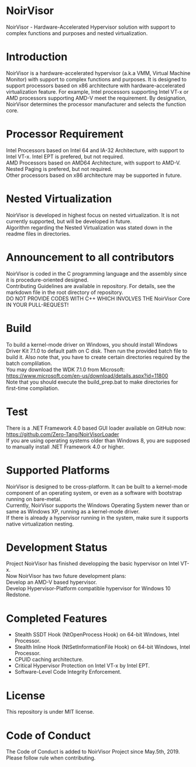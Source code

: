# NoirVisor
NoirVisor - Hardware-Accelerated Hypervisor solution with support to complex functions and purposes and nested virtualization.

# Introduction
NoirVisor is a hardware-accelerated hypervisor (a.k.a VMM, Virtual Machine Monitor) with support to complex functions and purposes. It is designed to support processors based on x86 architecture with hardware-accelerated virtualization feature. For example, Intel processors supporting Intel VT-x or AMD processors supporting AMD-V meet the requirement. By designation, NoirVisor determines the processor manufacturer and selects the function core.

# Processor Requirement
Intel Processors based on Intel 64 and IA-32 Architecture, with support to Intel VT-x. Intel EPT is prefered, but not required. <br>
AMD Processors based on AMD64 Architecture, with support to AMD-V. Nested Paging is prefered, but not required. <br>
Other processors based on x86 architecture may be supported in future.

# Nested Virtualization
NoirVisor is developed in highest focus on nested virtualization. It is not currently supported, but will be developed in future. <br>
Algorithm regarding the Nested Virtualization was stated down in the readme files in directories.

# Announcement to all contributors
NoirVisor is coded in the C programming language and the assembly since it is procedure-oriented designed. <br>
Contributing Guidelines are available in repository. For details, see the markdown file in the root directory of repository. <br>
DO NOT PROVIDE CODES WITH C++ WHICH INVOLVES THE NoirVisor Core IN YOUR PULL-REQUEST!

# Build
To build a kernel-mode driver on Windows, you should install Windows Driver Kit 7.1.0 to default path on C disk. Then run the provided batch file to build it.
Also note that, you have to create certain directories required by the batch complilation. <br>
You may download the WDK 7.1.0 from Microsoft: https://www.microsoft.com/en-us/download/details.aspx?id=11800 <br>
Note that you should execute the build_prep.bat to make directories for first-time compilation.

# Test
There is a .NET Framework 4.0 based GUI loader available on GitHub now: https://github.com/Zero-Tang/NoirVisorLoader <br>
If you are using operating systems older than Windows 8, you are supposed to manually install .NET Framework 4.0 or higher.

# Supported Platforms
NoirVisor is designed to be cross-platform. It can be built to a kernel-mode component of an operating system, or even as a software with bootstrap running on bare-metal. <br>
Currently, NoirVisor supports the Windows Operating System newer than or same as Windows XP, running as a kernel-mode driver. <br>
If there is already a hypervisor running in the system, make sure it supports native virtualization nesting.

# Development Status
Project NoirVisor has finished developping the basic hypervisor on Intel VT-x. <br>
Now NoirVisor has two future development plans: <br>
Develop an AMD-V based hypervisor. <br>
Develop Hypervisor-Platform compatible hypervisor for Windows 10 Redstone.

# Completed Features
- Stealth SSDT Hook (NtOpenProcess Hook) on 64-bit Windows, Intel Processor.
- Stealth Inline Hook (NtSetInformationFile Hook) on 64-bit Windows, Intel Processor.
- CPUID caching architecture.
- Critical Hypervisor Protection on Intel VT-x by Intel EPT.
- Software-Level Code Integrity Enforcement.

# License
This repository is under MIT license.

# Code of Conduct
The Code of Conduct is added to NoirVisor Project since May.5th, 2019. Please follow rule when contributing.
